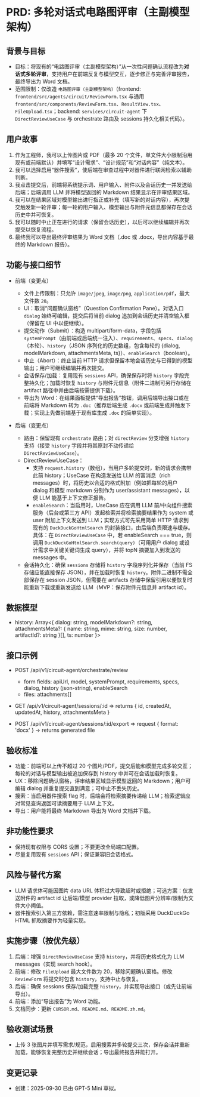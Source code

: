 # PRD: 多轮对话式电路图评审（主副模型架构）

## 背景与目标
- 目标：将现有的“电路图评审（主副模型架构）”从一次性问题确认流程改为**对话式多轮评审**，支持用户在前端反复与模型交互，逐步修正与完善评审报告，最终导出为 Word 文档。
- 范围限制：仅改造 `电路图评审（主副模型架构）`（frontend: `frontend/src/agents/circuit/ReviewForm.tsx` 与通用 `frontend/src/components/ReviewForm.tsx`、`ResultView.tsx`、`FileUpload.tsx`；backend: `services/circuit-agent` 下 `DirectReviewUseCase` 与 orchestrate 路由及 sessions 持久化相关代码）。

## 用户故事
1. 作为工程师，我可以上传图片或 PDF（最多 20 个文件，单文件大小限制沿用现有或前端默认）并填写“设计需求”、“设计规范”和“对话内容”（纯文本）。
2. 我可以选择启用“器件搜索”，使后端在审查过程中对器件进行联网检索以辅助判断。
3. 我点击提交后，前端将系统提示词、用户输入、附件以及会话历史一并发送给后端；后端调用 LLM 并将模型返回的 Markdown 结果显示在评审结果区域。
4. 我可以在结果区域对模型输出进行指正或补充（填写新的对话内容），再次提交触发新一轮评审；每一轮的用户输入、模型输出与附件元信息都保存在会话历史中并可恢复。
5. 我可以随时中止正在进行的请求（保留会话历史），以后可以继续编辑并再次提交以恢复流程。
6. 最终我可以导出最终评审结果为 Word 文档（.doc 或 .docx，导出内容基于最终的 Markdown 报告）。

## 功能与接口细节
- 前端（变更点）
  - 文件上传限制：只允许 `image/jpeg`, `image/png`, `application/pdf`，最大文件数 `20`。
  - UI：取消“问题确认窗格”（Question Confirmation Pane）。对话入口 `dialog` 始终可编辑，提交后将当前 dialog 追加到会话历史并清空输入框（保留在 UI 中以便继续）。
  - 提交动作（Submit）：构造 multipart/form-data，字段包括 `systemPrompt`（由前端或后端统一注入）、`requirements`、`specs`、`dialog`（本轮）、`history`（JSON 序列化的历史数组，包含每轮的 {dialog, modelMarkdown, attachmentsMeta, ts}）、`enableSearch`（boolean）。
  - 中止（Abort）：终止当前 HTTP 请求但保留本地会话历史与已得到的模型输出；用户可继续编辑并再次提交。
  - 会话保存/加载：复用现有 `sessions` API，确保保存时将 `history` 字段完整持久化；加载时恢复 `history` 与附件元信息（附件二进制可另行存储在 artifact 路径中并由后端按需提供下载）。
  - 导出为 Word：在结果面板提供“导出报告”按钮，调用后端导出接口或在前端将 Markdown 转为 `.doc`（推荐后端生成 `.docx` 或前端生成并触发下载；实现上先做前端基于现有库生成 `.doc` 的简单实现）。

- 后端（变更点）
  - 路由：保留现有 `orchestrate` 路由；对 `directReview` 分支增强 `history` 支持（接受 `history` 字段并将其原封不动传递给 `DirectReviewUseCase`）。
  - DirectReviewUseCase：
    - 支持 `request.history`（数组），当用户多轮提交时，新的请求会携带此前 history；UseCase 在构造发送给 LLM 的富消息（rich messages）时，将历史以合适的格式附加（例如把每轮的用户 dialog 和模型 markdown 分别作为 user/assistant messages），以便 LLM 能基于上下文修正报告。
    - `enableSearch`：当启用时，UseCase 应在调用 LLM 前/中向组件搜索服务（后台或第三方 API）发起检索并将检索摘要结果作为 system 或 user 附加上下文发送到 LLM；实现方式可先采用简单 HTTP 请求到现有的 `DuckDuckGoHtmlSearch` 的封装接口，由后端负责限速与缓存。具体：在 `DirectReviewUseCase` 中，若 enableSearch === true，则调用 `DuckDuckGoHtmlSearch.search(query)`（可用用户 dialog 或设计需求中关键关键词生成 query），并将 topN 摘要加入到发送的 messages 中。
  - 会话持久化：确保 `sessions` 存储将 `history` 字段序列化并保存（当前 FS 存储应能直接保存 JSON），并在加载时恢复 `history`。附件二进制不需全部保存在 session JSON，但需要在 artifacts 存储中保留引用以便恢复时能重新下载或重新发送给 LLM（MVP：保存附件元信息并 artifact id）。

## 数据模型
- history: Array<{
  dialog: string,
  modelMarkdown?: string,
  attachmentsMeta?: { name: string, mime: string, size: number, artifactId?: string }[],
  ts: number
}>

## 接口示例
- POST /api/v1/circuit-agent/orchestrate/review
  - form fields: apiUrl, model, systemPrompt, requirements, specs, dialog, history (json-string), enableSearch
  - files: attachments[]

- GET /api/v1/circuit-agent/sessions/:id => returns { id, createdAt, updatedAt, history, attachmentsMeta }

- POST /api/v1/circuit-agent/sessions/:id/export => request { format: 'docx' } -> returns generated file

## 验收标准
- 功能：前端可以上传不超过 20 个图片/PDF，提交后能和模型完成多轮交互；每轮的对话与模型输出被追加保存到 history 中并可在会话加载时恢复。
- UX：移除问题确认窗格，评审结果区域显示模型返回的 Markdown；用户可编辑 dialog 并重复提交直到满意；可中止不丢失历史。
- 搜索：当启用器件搜索 flag 时，后端会将检索摘要传递给 LLM；检索逻辑应对常见查询返回可读摘要用于 LLM 上下文。
- 导出：用户能将最终 Markdown 导出为 Word 文档并下载。

## 非功能性要求
- 保持现有权限与 CORS 设置；不要更改全局端口配置。
- 尽量复用现有 `sessions` API；保证兼容旧会话格式。

## 风险与替代方案
- LLM 请求体可能因图片 data URL 体积过大导致超时或拒绝；可选方案：仅发送附件的 artifact id 让后端/模型 provider 拉取，或降低图片分辨率/限制为文件大小阈值。
- 器件搜索引入第三方依赖，需注意速率限制与隐私；初版采用 DuckDuckGo HTML 抓取摘要作为轻量实现。

## 实施步骤（按优先级）
1. 后端：增强 `DirectReviewUseCase` 支持 `history`，并将历史格式化为 LLM messages（实现 search hook）。
2. 前端：修改 `FileUpload` 最大文件数为 20，移除问题确认窗格。修改 `ReviewForm` 将提交时包含 `history`，支持中止与恢复。
3. 后端：确保 sessions 保存/加载完整 `history`，并实现导出接口（或先让前端导出）。
4. 前端：添加“导出报告”为 Word 功能。
5. 文档同步：更新 `CURSOR.md`、`README.md`、`README.zh.md`。

## 验收测试场景
- 上传 3 张图片并填写需求/规范，启用搜索并多轮提交三次，保存会话并重新加载，能够恢复完整历史并继续会话；导出最终报告并能打开。

## 变更记录
- 创建：2025-09-30  已由 GPT-5 Mini 草拟。
